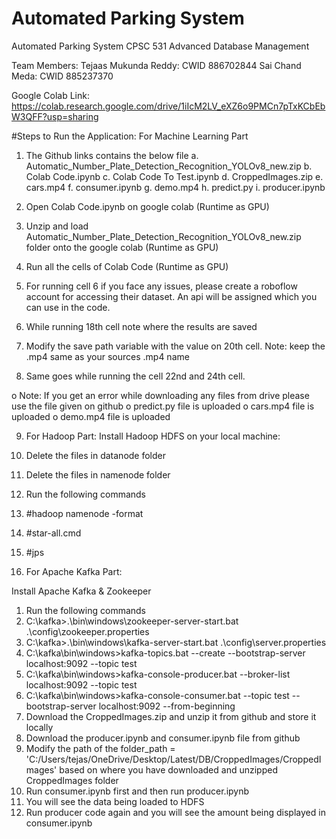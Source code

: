 # Automated Parking System
Automated Parking System CPSC 531 Advanced Database Management 

Team Members:
Tejaas Mukunda Reddy: CWID 886702844
Sai Chand Meda: CWID 885237370

Google Colab Link: https://colab.research.google.com/drive/1iIcM2LV_eXZ6o9PMCn7pTxKCbEbW3QFF?usp=sharing

#Steps to Run the Application:
For Machine Learning Part

1.	The Github links contains the below file 
a.	Automatic_Number_Plate_Detection_Recognition_YOLOv8_new.zip
b.	Colab Code.ipynb
c.	Colab Code To Test.ipynb
d.	CroppedImages.zip
e.	cars.mp4
f.	consumer.ipynb
g.	demo.mp4
h.	predict.py
i.	producer.ipynb

2.	Open Colab Code.ipynb on google colab (Runtime as GPU)
3.	Unzip and load Automatic_Number_Plate_Detection_Recognition_YOLOv8_new.zip folder onto the google colab (Runtime as GPU)
4.	Run all the cells of Colab Code (Runtime as GPU)
5.	For running cell 6 if you face any issues, please create a roboflow account for accessing their dataset. An api will be assigned which you can use in the code.
6.	While running 18th cell note where the results are saved  
7.	Modify the save path variable with the value on 20th cell. Note: keep the .mp4 same as your sources .mp4 name
8.	Same goes while running the cell 22nd and 24th cell.

o	Note: If you get an error while downloading any files from drive please use the file given on github
o	predict.py file is uploaded
o	cars.mp4 file is uploaded
o	demo.mp4 file is uploaded

9. For Hadoop Part:
Install Hadoop HDFS on your local machine:
1. Delete the files in datanode folder
2. Delete the files in namenode folder 
3. Run the following commands
4. #hadoop namenode -format
5. #star-all.cmd
6. #jps

10.	For Apache Kafka Part:

Install Apache Kafka & Zookeeper
1. Run the following commands 
2. C:\kafka>.\bin\windows\zookeeper-server-start.bat .\config\zookeeper.properties
3. C:\kafka>.\bin\windows\kafka-server-start.bat .\config\server.properties
4. C:\kafka\bin\windows>kafka-topics.bat --create --bootstrap-server localhost:9092 --topic test
5. C:\kafka\bin\windows>kafka-console-producer.bat --broker-list localhost:9092 --topic test
6. C:\kafka\bin\windows>kafka-console-consumer.bat --topic test --bootstrap-server localhost:9092 --from-beginning
7. Download the CroppedImages.zip and unzip it from github and store it locally
8. Download the producer.ipynb and consumer.ipynb file from github
9. Modify the path of the folder_path = 'C:/Users/tejas/OneDrive/Desktop/Latest/DB/CroppedImages/CroppedImages' based on where you have downloaded and unzipped CroppedImages folder
10. Run consumer.ipynb first and then run producer.ipynb
11. You will see the data being loaded to HDFS
12. Run producer code again and you will see the amount being displayed in consumer.ipynb



